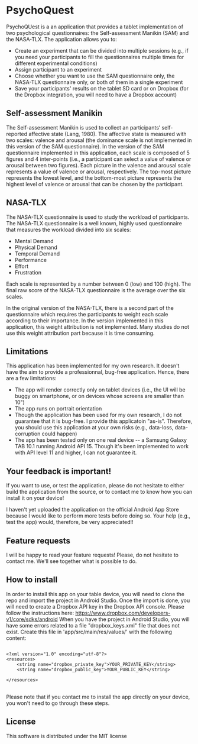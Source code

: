# PsychoQuest
PsychoQUest is a an application that provides a tablet implementation of two psychological questionnaires: the Self-assessment Manikin (SAM) and the NASA-TLX.
The application allows you to:
- Create an experiment that can be divided into multiple sessions (e.g., if you need your participants to fill the questionnaires multiple times for different experimental conditions)
- Assign participant to an experiment
- Choose whether you want to use the SAM questionnaire only, the NASA-TLX questionnaire only, or both of them in a single experiment
- Save your participants' results on the tablet SD card or on Dropbox (for the Dropbox integration, you will need to have a Dropbox account)

## Self-assessment Manikin
The Self-assessment Manikin is used to collect an participants’ self-reported
affective state (Lang, 1980). The affective state is measured with two scales: valence and arousal (the dominance scale is not implemented in this version of the SAM questionnaire). In the
version of the SAM questionnaire implemented in this application, each scale is composed of 5 figures and 4 inter-points (i.e., a participant can select a value of valence or arousal between two figures).
Each picture in the valence and arousal scale represents a value of valence or arousal, respectively. The
top-most picture represents the lowest level, and the bottom-most picture represents the highest level of
valence or arousal that can be chosen by the participant.

## NASA-TLX
The NASA-TLX questionnaire is used to study the workload of participants. The NASA-TLX questionnaire is a well known, highly used questionnaire that measures the workload divided into six scales:
- Mental Demand
- Physical Demand
- Temporal Demand
- Performance
- Effort
- Frustration

Each scale is represented by a number between 0 (low) and 100 (high). The final raw score of the NASA-TLX questionnaire is the average over the six scales. 

In the original version of the NASA-TLX, there is a second part of the questionnaire which requires the participants to weight each scale according to their importance. In the version implemented in this application, this weight attribution is not implemented. Many studies do not use this weight attribution part because it is time consuming.

## Limitations
This application has been implemented for my own research. It doesn't have the aim to provide a professionnal, bug-free application. Hence, there are a few limitations:
- The app will render correctly only on tablet devices (i.e., the UI will be buggy on smartphone, or on devices whose screens are smaller than 10")
- The app runs on portrait orientation
- Though the application has been used for my own research, I do not guarantee that it is bug-free. I provide this applicatoin "as-is". Therefore, you should use this application at your own risks (e.g., data-loss, data-corruption could happen)
- The app has been tested only on one real device -- a Samsung Galaxy TAB 10.1 running Android API 15. Though it's been implemented to work with API level 11 and higher, I can not guarantee it.

## Your feedback is important!
If you want to use, or test the application, please do not hesitate to either build the application from the source, or to contact me to know how you can install it on your device!

I haven't yet uploaded the application on the official Android App Store because I would like to perform more tests before doing so. Your help (e.g., test the app) would, therefore, be very appreciated!!

## Feature requests
I will be happy to read your feature requests! Please, do not hesitate to contact me. We'll see together what is possible to do.
## How to install 
In order to install this app on your table device, you will need to clone the repo and import the project in Android Studio. Once the import is done, you will need to create a Dropbox API key in the Dropbox API console. Please follow the instructions here: https://www.dropbox.com/developers-v1/core/sdks/android
When you have the project in Android Studio, you will have some errors related to a file "dropbox_keys.xml" file that does not exist. Create this file in 'app/src/main/res/values/' with the following content:

<pre>
<code>
&lt;?xml version="1.0" encoding="utf-8"?&gt;
&lt;resources&gt;
    &lt;string name="dropbox_private_key">YOUR_PRIVATE_KEY&lt;/string&gt;
    &lt;string name="dropbox_public_key">YOUR_PUBLIC_KEY&lt;/string&gt;

&lt;/resources&gt;
</code>
</pre>

Please note that if you contact me to install the app directly on your device, you won't need to go through these steps.

## License
This software is distributed under the MIT license
